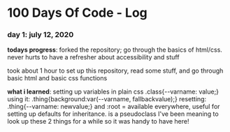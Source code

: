 # 100 Days Of Code - Log

### day 1: july 12, 2020
**todays progress**: forked the repository; go through the basics of html/css. never hurts to have a refresher about accessibility and stuff

took about 1 hour to set up this repository, read some stuff, and go through basic html and basic css functions

**what i learned**: setting up variables in plain css 
      .class{--varname: value;} 
      using it: .thing{background:var(--varname, fallbackvalue);}
      resetting: .thing{--varname: newvalue;}
      and :root = available everywhere, useful for setting up defaults for inheritance. is a pseudoclass
      I've been meaning to look up these 2 things for a while so it was handy to have here!
      
